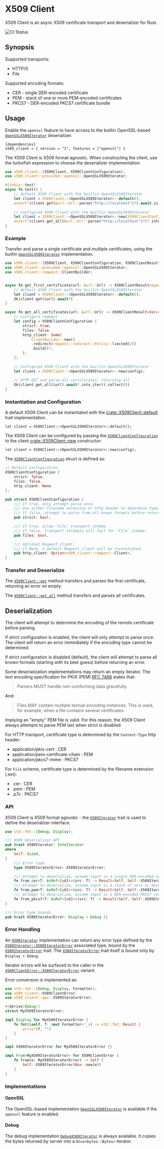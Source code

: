 # X509 Client

X509 Client is an async X509 certificate transport and deserializer for Rust.

![CI Status](https://github.com/merlincinematic/x509-client/actions/workflows/ci.yaml/badge.svg)

## Synopsis

Supported transports:

* HTTP/S
* File

Supported encoding formats:

* CER - single DER-encoded certificate
* PEM - stack of one or more PEM-encoded certificates
* PKCS7 - DER-encoded PKCS7 certificate bundle

## Usage

Enable the `openssl` feature to have access to the builtin OpenSSL-based [`OpenSSLX509Iterator`](crate::provided::openssl::OpenSSLX509Iterator) deserializer.

````text
[dependencies]
x509_client = { version = "1", features = ["openssl"] }
````

The X509 Client is X509 format agnostic. When constructing the client, use the turbofish expression to choose the deserializer implementation.

```` rust
use x509_client::{X509Client, X509ClientConfiguration};
use x509_client::provided::openssl::OpenSSLX509Iterator;

#[tokio::test]
async fn test() {    
    // default X509 Client with the builtin OpenSSLX509Iterator 
    let client = X509Client::<OpenSSLX509Iterator>::default();    
    assert!(client.get(&url::Url::parse("http://localhost")?).await.is_ok());
    
    // Configured X509 Client with the builtin OpenSSLX509Iterator
    let client = X509Client::<OpenSSLX509Iterator>::new(X509ClientConfiguration::default());
    assert!(client.get_all(&url::Url::parse("http://localhost")?)?.into_inter().len() >= 0);
}
````

### Example

Transfer and parse a single certificate and multiple certificates, using the builtin [`OpenSSLX509Iterator`](crate::provided::openssl::OpenSSLX509Iterator) implementation.

```` rust
use x509_client::{X509Client, X509ClientConfiguration, X509ClientResult};
use x509_client::provided::openssl::OpenSSLX509Iterator;
use x509_client::reqwest::ClientBuilder;


async fn get_first_certificate(url: &url::Url) -> X509ClientResult<openssl::x509::X509> {
    // default X509 Client with the builtin OpenSSLX509Iterator 
    let client = X509Client::<OpenSSLX509Iterator>::default();    
    Ok(client.get(&url).await?)    
}

async fn get_all_certificates(url: &url::Url) -> X509ClientResult<Vec<openssl::x509::X509>> {
    // configure reqwest
    let config = X509ClientConfiguration {
        strict: true,
        files: false,
        http_client: Some(
            ClientBuilder::new()
            .redirect(reqwest::redirect::Policy::limited(2))
            .build()?,
        ),
    };
        
    // Configured X509 Client with the builtin OpenSSLX509Iterator
    let client = X509Client::<OpenSSLX509Iterator>::new(config);
            
    // HTTP GET and parse all certificates, returning all
    Ok(client.get_all(&url).await?.into_iter().collect())    
}
````

### Instantiation and Configuration

A default X509 Client can be instantiated with the [crate::X509Client::default](crate::X509Client::default) trait implementation.

```` text
let client = X509Client::<OpenSSLX509Iterator>::default();
````

The X509 Client can be configured by passing the [`X509ClientConfiguration`](crate::X509ClientConfiguration) to the client [crate::X509Client::new](crate::X509Client::new) constructor:

```` text
let client = X509Client::<OpenSSLX509Iterator>::new(config);
````

The  [`X509ClientConfiguration`](crate::X509ClientConfiguration) struct is defined as:

```` rust
// Default configuration
X509ClientConfiguration {
    strict: false,
    files: false,
    http_client: None
};

pub struct X509ClientConfiguration {
    /// If true, only attempt parse once. 
    /// Use either filename extension or http header to determine type.
    /// If false, attempt to parse from all known formats before returning error.
    pub strict: bool,

    /// If true, allow `File` transport scheme.
    /// If false, transport attempts will fail for `File` scheme.
    pub files: bool,

    /// Optional Reqwest client.
    /// If None, a default Reqwest client will be instantiated.
    pub http_client: Option<x509_client::reqwest::Client>,
}
````

### Transfer and Deserialize

The [`X509Client::get`](crate::X509Client::get) method transfers and parses the first certificate, returning an error on empty.

The [`X509Client::get_all`](crate::X509Client::get_all) method transfers and parses all certificates.

## Deserialization

The client will attempt to determine the encoding of the remote certificate before parsing.

If strict configuration is enabled, the client will only attempt to parse once. The client will return an error immediately if the encoding type cannot be determined.

If strict configuration is disabled (default), the client will attempt to parse all known formats (starting with its best guess) before returning an error.

Some deserialization implementations may return an empty iterator. The text encoding specification for PKIX (PEM) [RFC 7468](https://www.rfc-editor.org/rfc/rfc7468) states that:

> Parsers MUST handle non-conforming data gracefully.

And:

> Files MAY contain multiple textual encoding instances.  This is used,
for example, when a file contains several certificates.

Implying an "empty" PEM file is valid. For this reason, the X509 Client always attempts to parse PEM last when strict is disabled.

For HTTP transport, certificate type is determined by the `Content-Type` http header:
* application/pkix-cert : CER
* application/pem-certificate-chain : PEM
* application/pkcs7-mime : PKCS7

For `File` scheme, certificate type is determined by the filename extension (.ext):
* .cer : CER
* .pem : PEM
* .p7c : PKCS7

### API

X509 Client is X509 format agnostic - the [`X509Iterator`](crate::api::X509Iterator) trait is used to define the deserializer interface.

```` rust
use std::fmt::{Debug, Display};

/// X509 Deserializer API
pub trait X509Iterator: IntoIterator
where
    Self: Sized,
{
    /// Error type
    type X509IteratorError: X509IteratorError;

    /// Attempt to deserialize, assume input is a single DER-encoded certificate
    fn from_cer<T: AsRef<[u8]>>(src: T) -> Result<Self, Self::X509IteratorError>;
    /// Attempt to deserialize, assume input is a stack of zero or more PEM-encoded certificates
    fn from_pem<T: AsRef<[u8]>>(src: T) -> Result<Self, Self::X509IteratorError>;
    /// Attempt to deserialize, assume input is a DER-encoded PKCS7 certificate bundle
    fn from_pkcs7<T: AsRef<[u8]>>(src: T) -> Result<Self, Self::X509IteratorError>;
}

/// Error type bounds
pub trait X509IteratorError: Display + Debug {}
````

### Error Handling 

An [`X509Iterator`](crate::api::X509Iterator) implementation can return any error type defined by the [`X509Iterator::X509IteratorError`](crate::api::X509Iterator::X509IteratorError) associated type, bound by the [`X509IteratorError`](crate::api::X509IteratorError) trait. The [`X509IteratorError`](crate::api::X509IteratorError) trait itself is bound only by `Display + Debug`.

Iterator errors will be surfaced to the caller in the [`X509ClientError::X509IteratorError`](crate::X509ClientError::X509IteratorError) variant.

Error conversion is implemented as:
```` rust
use std::fmt::{Debug, Display, Formatter};
use x509_client::X509ClientError;
use x509_client::api::X509IteratorError;

#[derive(Debug)]
struct MyX509IteratorError;

impl Display for MyX509IteratorError {
    fn fmt(&self, f: &mut Formatter<'_>) -> std::fmt::Result {
        write!(f, "")
    }
}

impl X509IteratorError for MyX509IteratorError {}

impl From<MyX509IteratorError> for X509ClientError {
    fn from(e: MyX509IteratorError) -> Self {
        Self::X509IteratorError(Box::new(e))
    }
}
````

### Implementations

#### OpenSSL

The OpenSSL-based implementation [`OpenSSLX509Iterator`](crate::provided::openssl::OpenSSLX509Iterator) is available if the `openssl` feature is enabled.

#### Debug

The debug implementation [`DebugX509Iterator`](crate::provided::debug::DebugX509Iterator) is always available. It copies the bytes returned by server into a `Once<bytes::Bytes>` iterator.

